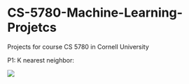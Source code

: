# CS-5780-Machine-Learning-Projetcs
Projects for course CS 5780 in Cornell University

P1: K nearest neighbor:

![](https://user-images.githubusercontent.com/25992217/55527123-ad424d80-5665-11e9-8860-4e382a9b0ad2.png)
